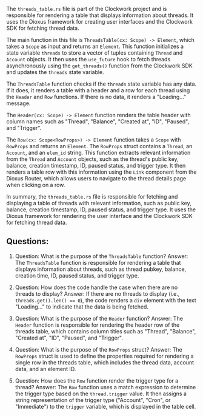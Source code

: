 The `threads_table.rs` file is part of the Clockwork project and is responsible for rendering a table that displays information about threads. It uses the Dioxus framework for creating user interfaces and the Clockwork SDK for fetching thread data.

The main function in this file is `ThreadsTable(cx: Scope) -> Element`, which takes a `Scope` as input and returns an `Element`. This function initializes a state variable `threads` to store a vector of tuples containing `Thread` and `Account` objects. It then uses the `use_future` hook to fetch threads asynchronously using the `get_threads()` function from the Clockwork SDK and updates the `threads` state variable.

The `ThreadsTable` function checks if the `threads` state variable has any data. If it does, it renders a table with a header and a row for each thread using the `Header` and `Row` functions. If there is no data, it renders a "Loading..." message.

The `Header(cx: Scope) -> Element` function renders the table header with column names such as "Thread", "Balance", "Created at", "ID", "Paused", and "Trigger".

The `Row(cx: Scope<RowProps>) -> Element` function takes a `Scope` with `RowProps` and returns an `Element`. The `RowProps` struct contains a `Thread`, an `Account`, and an `elem_id` string. This function extracts relevant information from the `Thread` and `Account` objects, such as the thread's public key, balance, creation timestamp, ID, paused status, and trigger type. It then renders a table row with this information using the `Link` component from the Dioxus Router, which allows users to navigate to the thread details page when clicking on a row.

In summary, the `threads_table.rs` file is responsible for fetching and displaying a table of threads with relevant information, such as public key, balance, creation timestamp, ID, paused status, and trigger type. It uses the Dioxus framework for rendering the user interface and the Clockwork SDK for fetching thread data.

## Questions:

1. Question: What is the purpose of the `ThreadsTable` function?
   Answer: The `ThreadsTable` function is responsible for rendering a table that displays information about threads, such as thread pubkey, balance, creation time, ID, paused status, and trigger type.

2. Question: How does the code handle the case when there are no threads to display?
   Answer: If there are no threads to display (i.e., `threads.get().len() == 0`), the code renders a `div` element with the text "Loading..." to indicate that the data is being fetched.

3. Question: What is the purpose of the `Header` function?
   Answer: The `Header` function is responsible for rendering the header row of the threads table, which contains column titles such as "Thread", "Balance", "Created at", "ID", "Paused", and "Trigger".

4. Question: What is the purpose of the `RowProps` struct?
   Answer: The `RowProps` struct is used to define the properties required for rendering a single row in the threads table, which includes the thread data, account data, and an element ID.

5. Question: How does the `Row` function render the trigger type for a thread?
   Answer: The `Row` function uses a match expression to determine the trigger type based on the `thread.trigger` value. It then assigns a string representation of the trigger type ("Account", "Cron", or "Immediate") to the `trigger` variable, which is displayed in the table cell.
